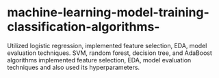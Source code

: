 # machine-learning-model-training-classification-algorithms-
Utilized logistic regression, implemented feature selection, EDA, model evaluation techniques. SVM, random forest, decision tree, and AdaBoost algorithms implemented feature selection, EDA, model evaluation techniques and also used its hyperparameters.
